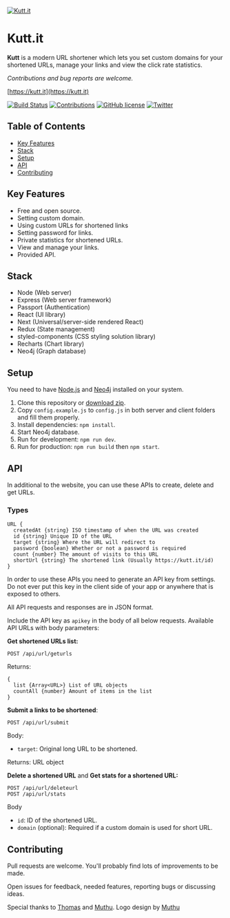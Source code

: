 <a href="https://kutt.it" title="kutt.it"><img src="https://camo.githubusercontent.com/073e709d02d3cf6ee5439ee6ce0bb0895f9f3733/687474703a2f2f6f6936372e74696e797069632e636f6d2f3636797a346f2e6a7067" alt="Kutt.it"></a>

# Kutt.it

**Kutt** is a modern URL shortener which lets you set custom domains for your shortened URLs, manage your links and view the click rate statistics.

*Contributions and bug reports are welcome.*

[https://kutt.it](https://kutt.it)

[![Build Status](https://travis-ci.org/thedevs-network/kutt.svg?branch=develop)](https://travis-ci.org/thedevs-network/kutt)
[![Contributions](https://img.shields.io/badge/contributions-welcome-brightgreen.svg)](https://github.com/thedevs-network/kutt/#contributing)
[![GitHub license](https://img.shields.io/github/license/thedevs-network/kutt.svg)](https://github.com/thedevs-network/kutt/blob/develop/LICENSE)
[![Twitter](https://img.shields.io/twitter/url/https/github.com/thedevs-network/kutt/.svg?style=social)](https://twitter.com/intent/tweet?text=Wow:&url=https%3A%2F%2Fgithub.com%2Fthedevs-network%2Fkutt%2F)

## Table of Contents
* [Key Features](#key-features)
* [Stack](#stack)
* [Setup](#setup)
* [API](#api)
* [Contributing](#contributing)

## Key Features
* Free and open source.
* Setting custom domain.
* Using custom URLs for shortened links
* Setting password for links.
* Private statistics for shortened URLs.
* View and manage your links.
* Provided API.

## Stack
* Node (Web server)
* Express (Web server framework)
* Passport (Authentication)
* React (UI library)
* Next (Universal/server-side rendered React)
* Redux (State management)
* styled-components (CSS styling solution library)
* Recharts (Chart library)
* Neo4j (Graph database)

## Setup
You need to have [Node.js](https://nodejs.org/) and [Neo4j](https://neo4j.com/) installed on your system.

1. Clone this repository or [download zip](https://github.com/thedevs-network/kutt/archive/master.zip).
2. Copy `config.example.js` to `config.js` in both server and client folders and fill them properly.
3. Install dependencies: `npm install`.
4. Start Neo4j database.
5. Run for development: `npm run dev`.
6. Run for production: `npm run build` then `npm start`.

## API
In additional to the website, you can use these APIs to create, delete and get URLs.

### Types

```
URL {
  createdAt {string} ISO timestamp of when the URL was created
  id {string} Unique ID of the URL
  target {string} Where the URL will redirect to
  password {boolean} Whether or not a password is required
  count {number} The amount of visits to this URL
  shortUrl {string} The shortened link (Usually https://kutt.it/id)
}
```

In order to use these APIs you need to generate an API key from settings. Do not ever put this key in the client side of your app or anywhere that is exposed to others.

All API requests and responses are in JSON format.

Include the API key as `apikey` in the body of all below requests. Available API URLs with body parameters:

**Get shortened URLs list:**
```
POST /api/url/geturls
```

Returns:
```
{
  list {Array<URL>} List of URL objects
  countAll {number} Amount of items in the list
}
```

**Submit a links to be shortened**:
```
POST /api/url/submit
```
Body:
  * `target`: Original long URL to be shortened.

Returns: URL object

**Delete a shortened URL** and **Get stats for a shortened URL:**
```
POST /api/url/deleteurl
POST /api/url/stats
```
Body
  * `id`: ID of the shortened URL.
  * `domain` (optional):  Required if a custom domain is used for short URL.

## Contributing
Pull requests are welcome. You'll probably find lots of improvements to be made.

Open issues for feedback, needed features, reporting bugs or discussing ideas.

Special thanks to [Thomas](https://github.com/trgwii) and [Muthu](https://github.com/MKRhere). Logo design by [Muthu](https://github.com/MKRhere)
